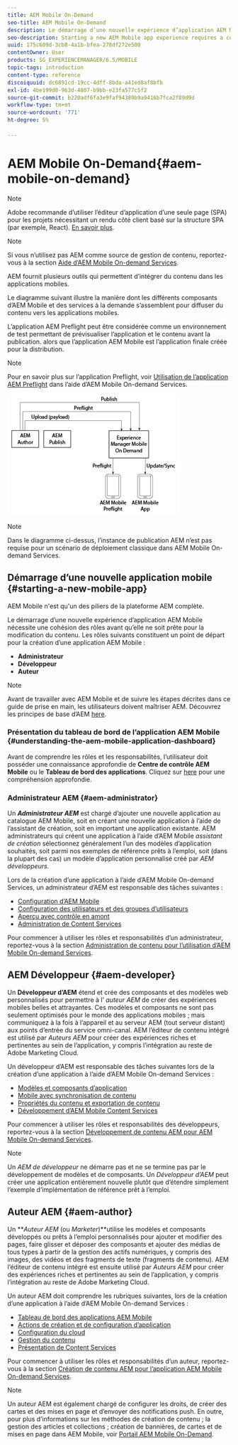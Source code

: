 ```yaml
---
title: AEM Mobile On-Demand
seo-title: AEM Mobile On-Demand
description: Le démarrage d’une nouvelle expérience d’application AEM Mobile nécessite une cohésion des rôles avant qu’elle ne soit prête pour la modification du contenu. Consultez cette page pour commencer à utiliser AEM services mobiles On-Demand.
seo-description: Starting a new AEM Mobile app experience requires a cohesion of roles before it is ready for content editing. Follow this page to get started with AEM mobile On-Demand services.
uuid: 175c609d-3cb8-4a1b-bfea-278df272e500
contentOwner: User
products: SG_EXPERIENCEMANAGER/6.5/MOBILE
topic-tags: introduction
content-type: reference
discoiquuid: dc6891cd-19cc-4dff-8bda-a41ed8af8bfb
exl-id: 4be199d8-963d-4807-b9bb-e23fa577c5f2
source-git-commit: b220adf6fa3e9faf94389b9a9416b7fca2f89d9d
workflow-type: tm+mt
source-wordcount: '771'
ht-degree: 5%

---
```


# AEM Mobile On-Demand{#aem-mobile-on-demand}

>[!NOTE]
>
>Adobe recommande d’utiliser l’éditeur d’application d’une seule page (SPA) pour les projets nécessitant un rendu côté client basé sur la structure SPA (par exemple, React). [En savoir plus](/help/sites-developing/spa-overview.md).

>[!NOTE]
>
>Si vous n’utilisez pas AEM comme source de gestion de contenu, reportez-vous à la section [Aide d’AEM Mobile On-demand Services](https://helpx.adobe.com/digital-publishing-solution/topics.html).

AEM fournit plusieurs outils qui permettent d’intégrer du contenu dans les applications mobiles.

Le diagramme suivant illustre la manière dont les différents composants d’AEM Mobile et des services à la demande s’assemblent pour diffuser du contenu vers les applications mobiles.

L’application AEM Preflight peut être considérée comme un environnement de test permettant de prévisualiser l’application et le contenu avant la publication. alors que l’application AEM Mobile est l’application finale créée pour la distribution.

>[!NOTE]
>
>Pour en savoir plus sur l’application Preflight, voir [Utilisation de l’application AEM Preflight](https://helpx.adobe.com/digital-publishing-solution/help/preflight-app.html) dans l’aide d’AEM Mobile On-demand Services.

![chlimage_1-171](assets/chlimage_1-171.png)

>[!NOTE]
>
>Dans le diagramme ci-dessus, l’instance de publication AEM n’est pas requise pour un scénario de déploiement classique dans AEM Mobile On-demand Services.

## Démarrage d’une nouvelle application mobile {#starting-a-new-mobile-app}

AEM Mobile n&#39;est qu&#39;un des piliers de la plateforme AEM complète.

Le démarrage d’une nouvelle expérience d’application AEM Mobile nécessite une cohésion des rôles avant qu’elle ne soit prête pour la modification du contenu. Les rôles suivants constituent un point de départ pour la création d’une application AEM Mobile :

* **Administrateur**
* **Développeur**
* **Auteur**

>[!NOTE]
>
>Avant de travailler avec AEM Mobile et de suivre les étapes décrites dans ce guide de prise en main, les utilisateurs doivent maîtriser AEM. Découvrez les principes de base d’AEM [here](/help/sites-deploying/deploy.md).

### Présentation du tableau de bord de l’application AEM Mobile {#understanding-the-aem-mobile-application-dashboard}

Avant de comprendre les rôles et les responsabilités, l’utilisateur doit posséder une connaissance approfondie de **Centre de contrôle AEM Mobile** ou le **Tableau de bord des applications**. Cliquez sur [here](/help/mobile/mobile-apps-ondemand-application-dashboard.md) pour une compréhension approfondie.

### Administrateur AEM {#aem-administrator}

Un ***Administrateur AEM*** est chargé d’ajouter une nouvelle application au catalogue AEM Mobile, soit en créant une nouvelle application à l’aide de l’assistant de création, soit en important une application existante. AEM administrateurs qui créent une application à l’aide d’AEM Mobile *assistant de création* sélectionnez généralement l’un des modèles d’application souhaités, soit parmi nos exemples de référence prêts à l’emploi, soit (dans la plupart des cas) un modèle d’application personnalisé créé par *AEM développeurs.*

Lors de la création d’une application à l’aide d’AEM Mobile On-demand Services, un administrateur d’AEM est responsable des tâches suivantes :

* [Configuration d’AEM Mobile](/help/mobile/aem-mobile-setup.md)
* [Configuration des utilisateurs et des groupes d’utilisateurs](/help/mobile/aem-mobile-configure-users.md)
* [Aperçu avec contrôle en amont](/help/mobile/aem-mobile-manage-ondemand-services.md)
* [Administration de Content Services](/help/mobile/developing-content-services.md)

Pour commencer à utiliser les rôles et responsabilités d’un administrateur, reportez-vous à la section [Administration de contenu pour l’utilisation d’AEM Mobile On-demand Services](/help/mobile/aem-mobile.md).

## AEM Développeur {#aem-developer}

Un **Développeur d’AEM** étend et crée des composants et des modèles web personnalisés pour permettre à l’ *auteur AEM* de créer des expériences mobiles belles et attrayantes. Ces modèles et composants ne sont pas seulement optimisés pour le monde des applications mobiles ; mais communiquez à la fois à l’appareil et au serveur AEM (tout serveur distant) aux points d’entrée du service omni-canal. AEM l’éditeur de contenu intégré est utilisé par *Auteurs AEM* pour créer des expériences riches et pertinentes au sein de l’application, y compris l’intégration au reste de Adobe Marketing Cloud.

Un développeur d’AEM est responsable des tâches suivantes lors de la création d’une application à l’aide d’AEM Mobile On-demand Services :

* [Modèles et composants d’application](/help/mobile/app-templates-and-components1.md)
* [Mobile avec synchronisation de contenu](/help/mobile/mobile-ondemand-contentsync.md)
* [Propriétés du contenu et exportation de contenu](/help/mobile/on-demand-content-properties-exporting.md)
* [Développement d’AEM Mobile Content Services](/help/mobile/developing-content-services.md)

Pour commencer à utiliser les rôles et responsabilités des développeurs, reportez-vous à la section [Développement de contenu AEM pour AEM Mobile On-demand Services](/help/mobile/aem-mobile-on-demand.md).

>[!NOTE]
>
>Un *AEM de développeur* ne démarre pas et ne se termine pas par le développement de modèles et de composants. Un *Développeur d’AEM* peut créer une application entièrement nouvelle plutôt que d’étendre simplement l’exemple d’implémentation de référence prêt à l’emploi.

## Auteur AEM {#aem-author}

Un ***Auteur AEM* (ou *Marketer*)**utilise les modèles et composants développés ou prêts à l’emploi personnalisés pour ajouter et modifier des pages, faire glisser et déposer des composants et ajouter des médias de tous types à partir de la gestion des actifs numériques, y compris des images, des vidéos et des fragments de texte (fragments de contenu). AEM l’éditeur de contenu intégré est ensuite utilisé par *Auteurs AEM* pour créer des expériences riches et pertinentes au sein de l’application, y compris l’intégration au reste de Adobe Marketing Cloud.

Un auteur AEM doit comprendre les rubriques suivantes, lors de la création d’une application à l’aide d’AEM Mobile On-demand Services :

* [Tableau de bord des applications AEM Mobile](/help/mobile/mobile-apps-ondemand-application-dashboard.md)
* [Actions de création et de configuration d’application](/help/mobile/mobile-apps-ondemand-application-create-configure-action.md)
* [Configuration du cloud](/help/mobile/mobile-on-demand-associating-an-on-demand-app-to-cloud-configuration.md)
* [Gestion du contenu](/help/mobile/mobile-apps-ondemand-manage-content-ondemand.md)
* [Présentation de Content Services](/help/mobile/develop-content-as-a-service.md)

Pour commencer à utiliser les rôles et responsabilités d’un auteur, reportez-vous à la section [Création de contenu AEM pour l’application AEM Mobile On-demand Services](/help/mobile/mobile-apps-ondemand.md).

>[!NOTE]
>
>Un auteur AEM est également chargé de configurer les droits, de créer des cartes et des mises en page et d’envoyer des notifications push. En outre, pour plus d’informations sur les méthodes de création de contenu ; la gestion des articles et collections ; création de bannières, de cartes et de mises en page dans AEM Mobile, voir [Portail AEM Mobile On-Demand](https://helpx.adobe.com/digital-publishing-solution/topics.html#dynamicpod_reference_2).
